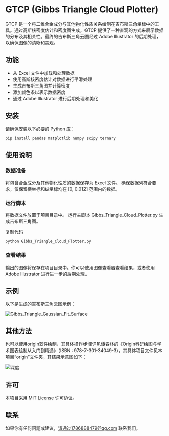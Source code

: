 # GTCP (Gibbs Triangle Cloud Plotter)

GTCP 是一个将二维合金成分与其他物化性质关系绘制在吉布斯三角坐标中的工具。通过高斯核密度估计和密度图生成，GTCP 提供了一种直观的方式来展示数据的分布及其相关性。最终的吉布斯三角云图经过 Adobe Illustrator 的后期处理，以确保图像的清晰和美观。

## 功能

- 从 Excel 文件中加载和处理数据
- 使用高斯核密度估计对数据进行平滑处理
- 生成吉布斯三角图并计算密度
- 添加颜色条以表示数据密度
- 通过 Adobe Illustrator 进行后期处理和美化

## 安装

请确保安装以下必要的 Python 库：
```bash
pip install pandas matplotlib numpy scipy ternary
```

## 使用说明
### 数据准备

将包含合金成分及其他物化性质的数据保存为 Excel 文件。
确保数据列符合要求，仅保留横坐标和纵坐标均在 [0, 0.012] 范围内的数据。
### 运行脚本

将数据文件放置于项目目录中。
运行主脚本 Gibbs_Triangle_Cloud_Plotter.py 生成吉布斯三角图。

复制代码
```bash
python Gibbs_Triangle_Cloud_Plotter.py
```
### 查看结果

输出的图像将保存在项目目录中。你可以使用图像查看器查看结果，或者使用 Adobe Illustrator 进行进一步的后期处理。

## 示例
以下是生成的吉布斯三角云图示例：

![Gibbs_Triangle_Gaussian_Fit_Surface](https://github.com/user-attachments/assets/4831ff41-f0d5-4686-8ad5-ffff6d47b852)


## 其他方法
也可以使用origin软件绘制，其具体操作步骤详见谭春林的《Origin科研绘图与学术图表绘制从入门到精通》（ISBN : 978-7-301-34049-3），其具体项目文件见本项目“origin”文件夹，其结果示意图如下：

![深度](https://github.com/user-attachments/assets/3468c2a1-0b1c-437b-bf69-03eb4bf0253e)

## 许可
本项目采用 MIT License 许可协议。

## 联系
如果你有任何问题或建议，请通过1786888479@qq.com 联系我们。
